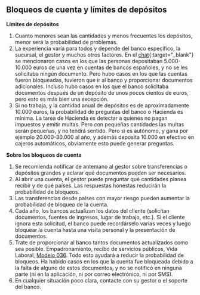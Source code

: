 ## Bloqueos de cuenta y límites de depósitos

**Límites de depósitos**

1. Cuanto menores sean las cantidades y menos frecuentes los depósitos, menor será la probabilidad de problemas.
2. La experiencia varía para todos y depende del banco específico, la sucursal, el gestor y muchos otros factores.
   En el [chat](https://bit.ly/it-autonomos-spain-eng){:target="_blank"} se mencionaron
   casos en los que las personas depositaban 5.000-10.000 euros de una vez en cuentas de bancos españoles, y no se les
   solicitaba ningún documento. Pero hubo casos en los que las cuentas fueron bloqueadas, tuvieron que ir al banco y proporcionar documentos
   adicionales. Incluso hubo casos en los que el banco solicitaba documentos después de un depósito de unos pocos cientos
   de euros, pero esto es más bien una excepción.
3. Si no trabaja, y la cantidad anual de depósitos es de aproximadamente 10.000 euros, la probabilidad de preguntas del banco
   o Hacienda es mínima. La tarea de Hacienda es detectar a quienes no pagan impuestos y emitir multas. Pero con pequeñas
   cantidades las multas serán pequeñas, y no tendrá sentido. Pero si es autónomo, y gana por ejemplo 20.000-30.000
   al año, y además deposita 10.000 en efectivo en cajeros automáticos, obviamente esto puede generar preguntas.

**Sobre los bloqueos de cuenta**

1. Se recomienda notificar de antemano al gestor sobre transferencias o depósitos grandes y aclarar qué documentos pueden
   ser necesarios.
2. Al abrir una cuenta, el gestor puede preguntar qué cantidades planea recibir y de qué países. Las respuestas honestas
   reducirán la probabilidad de bloqueos.
3. Las transferencias desde países con mayor riesgo pueden aumentar la probabilidad de bloqueo de la cuenta.
4. Cada año, los bancos actualizan los datos del cliente (solicitan documentos, fuentes de ingresos, lugar de trabajo, etc.). Si
   el cliente ignora esta solicitud, el banco puede recordárselo varias veces y luego bloquear la cuenta hasta una visita personal y
   la presentación de documentos.
5. Trate de proporcionar al banco tantos documentos actualizados como sea posible. Empadronamiento, recibo de servicios públicos,
   Vida Laboral, [Modelo 036](#registro-del-modelo-036-en-el-banco). Todo esto ayudará a reducir la probabilidad de bloqueos. Ha habido
   casos en los que la cuenta fue bloqueada debido a la falta de alguno de estos documentos, y no se notificó en ninguna parte (ni en
   la aplicación, ni por correo electrónico, ni por SMS).
6. En cualquier situación poco clara, contacte con su gestor o el soporte del banco. 
